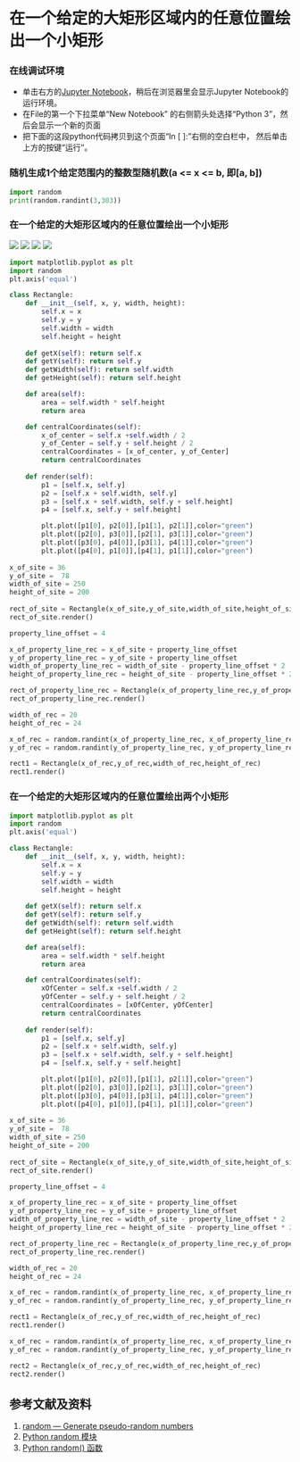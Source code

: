 ﻿# 在一个给定的大矩形区域内的任意位置绘出一个小矩形

### 在线调试环境

- 单击右方的[Jupyter Notebook](https://mybinder.org/v2/gh/ipython/ipython-in-depth/master?filepath=binder/Index.ipynb)，稍后在浏览器里会显示Jupyter Notebook的运行环境。
- 在File的第一个下拉菜单“New Notebook” 的右侧箭头处选择“Python 3”，然后会显示一个新的页面
- 把下面的这段python代码拷贝到这个页面“In [ ]:”右侧的空白栏中， 然后单击上方的按键“运行”。

### 随机生成1个给定范围内的整数型随机数(a <= x <= b, 即[a, b]) 
```python
import random
print(random.randint(3,303))   
```

### 在一个给定的大矩形区域内的任意位置绘出一个小矩形

![](/images/矩形在智能建筑设计算法中的应用/随机生成矩形中心点的坐标/在一个给定的大矩形区域内的任意位置绘出一个小矩形/1a1.jpg)
![](/images/矩形在智能建筑设计算法中的应用/随机生成矩形中心点的坐标/在一个给定的大矩形区域内的任意位置绘出一个小矩形/1a2.jpg)
![](/images/矩形在智能建筑设计算法中的应用/随机生成矩形中心点的坐标/在一个给定的大矩形区域内的任意位置绘出一个小矩形/2a1.jpg)
![](/images/矩形在智能建筑设计算法中的应用/随机生成矩形中心点的坐标/在一个给定的大矩形区域内的任意位置绘出一个小矩形/2a2.jpg)

```python
import matplotlib.pyplot as plt
import random
plt.axis('equal')

class Rectangle:
    def __init__(self, x, y, width, height):
        self.x = x
        self.y = y
        self.width = width
        self.height = height        
    
    def getX(self): return self.x
    def getY(self): return self.y
    def getWidth(self): return self.width
    def getHeight(self): return self.height

    def area(self):
    	area = self.width * self.height
    	return area

    def centralCoordinates(self):
    	x_of_center = self.x +self.width / 2
    	y_of_Center = self.y + self.height / 2
    	centralCoordinates = [x_of_center, y_of_Center]
    	return centralCoordinates
    	
    def render(self):
        p1 = [self.x, self.y]
        p2 = [self.x + self.width, self.y] 
        p3 = [self.x + self.width, self.y + self.height]
        p4 = [self.x, self.y + self.height]

        plt.plot([p1[0], p2[0]],[p1[1], p2[1]],color="green")
        plt.plot([p2[0], p3[0]],[p2[1], p3[1]],color="green")
        plt.plot([p3[0], p4[0]],[p3[1], p4[1]],color="green")
        plt.plot([p4[0], p1[0]],[p4[1], p1[1]],color="green")	
        
x_of_site = 36 
y_of_site =  78
width_of_site = 250
height_of_site = 200
        
rect_of_site = Rectangle(x_of_site,y_of_site,width_of_site,height_of_site)
rect_of_site.render()

property_line_offset = 4

x_of_property_line_rec = x_of_site + property_line_offset
y_of_property_line_rec = y_of_site + property_line_offset
width_of_property_line_rec = width_of_site - property_line_offset * 2
height_of_property_line_rec = height_of_site - property_line_offset * 2

rect_of_property_line_rec = Rectangle(x_of_property_line_rec,y_of_property_line_rec,width_of_property_line_rec,height_of_property_line_rec)
rect_of_property_line_rec.render()

width_of_rec = 20
height_of_rec = 24

x_of_rec = random.randint(x_of_property_line_rec, x_of_property_line_rec + width_of_property_line_rec - width_of_rec)
y_of_rec = random.randint(y_of_property_line_rec, y_of_property_line_rec + height_of_property_line_rec - height_of_rec)

rect1 = Rectangle(x_of_rec,y_of_rec,width_of_rec,height_of_rec)
rect1.render()
```

### 在一个给定的大矩形区域内的任意位置绘出两个小矩形
```python
import matplotlib.pyplot as plt
import random
plt.axis('equal')

class Rectangle:
    def __init__(self, x, y, width, height):
        self.x = x
        self.y = y
        self.width = width
        self.height = height        
    
    def getX(self): return self.x
    def getY(self): return self.y
    def getWidth(self): return self.width
    def getHeight(self): return self.height

    def area(self):
    	area = self.width * self.height
    	return area

    def centralCoordinates(self):
    	xOfCenter = self.x +self.width / 2
    	yOfCenter = self.y + self.height / 2
    	centralCoordinates = [xOfCenter, yOfCenter]
    	return centralCoordinates
    	
    def render(self):
        p1 = [self.x, self.y]
        p2 = [self.x + self.width, self.y] 
        p3 = [self.x + self.width, self.y + self.height]
        p4 = [self.x, self.y + self.height]

        plt.plot([p1[0], p2[0]],[p1[1], p2[1]],color="green")
        plt.plot([p2[0], p3[0]],[p2[1], p3[1]],color="green")
        plt.plot([p3[0], p4[0]],[p3[1], p4[1]],color="green")
        plt.plot([p4[0], p1[0]],[p4[1], p1[1]],color="green")	
        
x_of_site = 36 
y_of_site =  78
width_of_site = 250
height_of_site = 200
        
rect_of_site = Rectangle(x_of_site,y_of_site,width_of_site,height_of_site)
rect_of_site.render()

property_line_offset = 4

x_of_property_line_rec = x_of_site + property_line_offset
y_of_property_line_rec = y_of_site + property_line_offset
width_of_property_line_rec = width_of_site - property_line_offset * 2
height_of_property_line_rec = height_of_site - property_line_offset * 2

rect_of_property_line_rec = Rectangle(x_of_property_line_rec,y_of_property_line_rec,width_of_property_line_rec,height_of_property_line_rec)
rect_of_property_line_rec.render()

width_of_rec = 20
height_of_rec = 24

x_of_rec = random.randint(x_of_property_line_rec, x_of_property_line_rec + width_of_property_line_rec - width_of_rec)
y_of_rec = random.randint(y_of_property_line_rec, y_of_property_line_rec + height_of_property_line_rec - height_of_rec)

rect1 = Rectangle(x_of_rec,y_of_rec,width_of_rec,height_of_rec)
rect1.render()

x_of_rec = random.randint(x_of_property_line_rec, x_of_property_line_rec + width_of_property_line_rec - width_of_rec)
y_of_rec = random.randint(y_of_property_line_rec, y_of_property_line_rec + height_of_property_line_rec - height_of_rec)

rect2 = Rectangle(x_of_rec,y_of_rec,width_of_rec,height_of_rec)
rect2.render()
```

## 参考文献及资料

1. [random — Generate pseudo-random numbers](https://docs.python.org/3/library/random.html#module-random)
2. [Python random 模块](https://www.runoob.com/python3/python-random.html)
3. [Python random() 函数](https://www.runoob.com/python/func-number-random.html)
